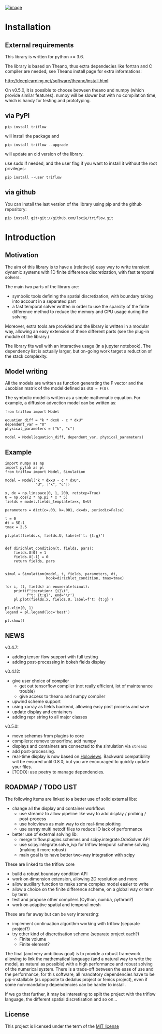 [![image](https://zenodo.org/badge/DOI/10.5281/zenodo.584101.svg)](https://doi.org/10.5281/zenodo.584101)

Installation
============

External requirements
---------------------

This library is written for python &gt;= 3.6.

The library is based on Theano, thus extra dependecies like fortran and
C compiler are needed, see Theano install page for extra informations:

<http://deeplearning.net/software/theano/install.html>

On v0.5.0, it is possible to choose between theano and numpy (which provide similar features). numpy will be slower but with no compilation time, which is handy for testing and prototyping.

via PyPI
--------

``` {.sourceCode .bash}
pip install triflow
```

will install the package and

``` {.sourceCode .bash}
pip install triflow --upgrade
```

will update an old version of the library.

use sudo if needed, and the user flag if you want to install it without
the root privileges:

``` {.sourceCode .bash}
pip install --user triflow
```

via github
----------

You can install the last version of the library using pip and the github
repository:

``` {.sourceCode .bash}
pip install git+git://github.com/locie/triflow.git
```

Introduction
============

Motivation
----------

The aim of this library is to have a (relatively) easy way to write
transient dynamic systems with 1D finite difference discretization, with
fast temporal solvers.

The main two parts of the library are:

- symbolic tools defining the spatial discretization, with boundary
    taking into account in a separated part
- a fast temporal solver written in order to use the sparsity of the
    finite difference method to reduce the memory and CPU usage during
    the solving

Moreover, extra tools are provided and the library is written in a
modular way, allowing an easy extension of these different parts (see
the plug-in module of the library.)

The library fits well with an interactive usage (in a jupyter notebook).
The dependency list is actually larger, but on-going work target a
reduction of the stack complexity.

Model writing
-------------

All the models are written as function generating the F vector and the
Jacobian matrix of the model defined as `dtU = F(U)`.

The symbolic model is written as a simple mathematic equation. For
example, a diffusion advection model can be written as:

``` {.sourceCode .python}
from triflow import Model

equation_diff = "k * dxxU - c * dxU"
dependent_var = "U"
physical_parameters = ["k", "c"]

model = Model(equation_diff, dependent_var, physical_parameters)
```

Example
-------

``` {.sourceCode .python}
import numpy as np
import pylab as pl
from triflow import Model, Simulation

model = Model("k * dxxU - c * dxU",
              "U", ["k", "c"])

x, dx = np.linspace(0, 1, 200, retstep=True)
U = np.cos(2 * np.pi * x * 5)
fields = model.fields_template(x=x, U=U)

parameters = dict(c=.03, k=.001, dx=dx, periodic=False)

t = 0
dt = 5E-1
tmax = 2.5

pl.plot(fields.x, fields.U, label=f't: {t:g}')


def dirichlet_condition(t, fields, pars):
    fields.U[0] = 1
    fields.U[-1] = 0
    return fields, pars


simul = Simulation(model, t, fields, parameters, dt,
                   hook=dirichlet_condition, tmax=tmax)

for i, (t, fields) in enumerate(simul):
    print(f"iteration: {i}\t",
          f"t: {t:g}", end='\r')
    pl.plot(fields.x, fields.U, label=f't: {t:g}')

pl.xlim(0, 1)
legend = pl.legend(loc='best')

pl.show()
```

NEWS
----

v0.4.7:
- adding tensor flow support with full testing
- adding post-processing in bokeh fields display

v0.4.12:
- give user choice of compiler
  - get out tensorflow compiler (not really efficient, lot of maintenance trouble)
  - give access to theano and numpy compiler
- upwind scheme support
- using xarray as fields backend, allowing easy post process and save
- update display and containers
- adding repr string to all major classes

v0.5.0:
- move schemes from plugins to core
- compilers: remove tensorflow, add numpy
- displays and containers are connected to the simulation via `streamz`
- add post-processing.
- real-time display is now based on [Holoviews](https://holoviews.org/). Backward compatibility will be ensured until 0.8.0, but you are encouraged to quickly update your files.
- [TODO]: use poetry to manage dependencies.

ROADMAP / TODO LIST
-------------------

The following items are linked to a better use of solid external libs:

- change all the display and container workflow:
  - use streamz to allow pipeline like way to add display / probing / post-process
  - use holoviews as main way to do real-time plotting
  - use xarray multi netcdf files to reduce IO lack of performance
- better use of external solving lib:
  - merge triflow.plugins.schemes and scipy.integrate.OdeSolver API
  - use scipy.integrate.solve_ivp for triflow temporal scheme solving (making it more robust)
  - main goal is to have better two-way integration with scipy

These are linked to the triflow core

- build a robust boundary condition API
- work on dimension extension, allowing 2D resolution and more
- allow auxiliary function to make some complex model easier to write
- allow a choice on the finite difference scheme, on a global way or term by term
- test and propose other compilers (Cython, numba, pythran?)
- work on adaptive spatial and temporal mesh

These are far away but can be very interesting:

- implement continuation algorithm working with triflow (separate project?)
- try other kind of discretisation scheme (separate project each?)
  - Finite volume
  - Finite element?

The final (and very ambitious goal) is to provide a robust framework allowing
to link the mathematical language (and a natural way to write the model,
as natural as possible) with a high performance and robust solving of
the numerical system. There is a trade-off between the ease of use and the
performance, for this software, all mandatory dependencies have to be
pip-installable (as opposite to dedalus project or fenics project), even if
some non-mandatory dependencies can be harder to install.

If we go that further, it may be interesting to split the project with the
triflow language, the different spatial discretisation and so on...



License
-------

This project is licensed under the term of the [MIT license](LICENSE)
